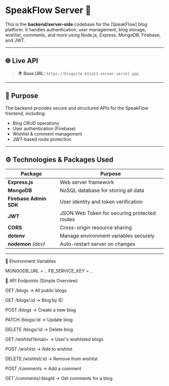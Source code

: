 # SpeakFlow Server 🔧

This is the **backend/server-side** codebase for the [SpeakFlow] blog platform. It handles authentication, user management, blog storage, wishlist, comments, and more using Node.js, Express, MongoDB, Firebase, and JWT.

---

## 🌐 Live API

> 🌍 **Base URL:** `https://blogsite-b11a11-server.vercel.app`  


---

## 🎯 Purpose

The backend provides secure and structured APIs for the SpeakFlow frontend, including:
- Blog CRUD operations
- User authentication (Firebase)
- Wishlist & comment management
- JWT-based route protection

---

## ⚙️ Technologies & Packages Used

| Package       | Purpose                                      |
|---------------|----------------------------------------------|
| **Express.js**| Web server framework                         |
| **MongoDB**   | NoSQL database for storing all data          |
| **Firebase Admin SDK** | User identity and token verification |
| **JWT**       | JSON Web Token for securing protected routes |
| **CORS**      | Cross-origin resource sharing                |
| **dotenv**    | Manage environment variables securely        |
| **nodemon** *(dev)* | Auto-restart server on changes         |

---

🔐 Environment Variables

MONGODB_URL = ..
FB_SERVICE_KEY = ..


📢 API Endpoints (Simple Overview)

GET /blogs → All public blogs

GET /blogs/:id → Blog by ID

POST /blogs → Create a new blog

PATCH /blogs/:id → Update blog

DELETE /blogs/:id → Delete blog

GET /wishlist?email= → User's wishlisted blogs

POST /wishlist → Add to wishlist

DELETE /wishlist/:id → Remove from wishlist

POST /comments → Add a comment

GET /comments/:blogId → Get comments for a blog

